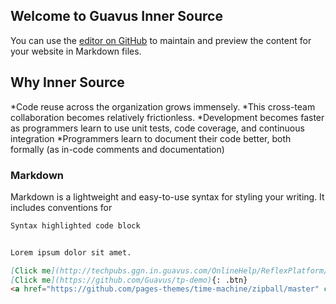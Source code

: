 ## Welcome to Guavus Inner Source 
You can use the [editor on GitHub](https://github.com/jyotsna-talwani-guavus/jyotsna-talwani-guavus.github.io/edit/master/README.md) to maintain and preview the content for your website in Markdown files.

## Why Inner Source

*Code reuse across the organization grows immensely.
*This cross-team collaboration becomes relatively frictionless. 
*Development becomes faster as programmers learn to use unit tests, code coverage, and continuous integration
*Programmers learn to document their code better, both formally (as in-code comments and documentation) 

### Markdown

Markdown is a lightweight and easy-to-use syntax for styling your writing. It includes conventions for

```markdown
Syntax highlighted code block


Lorem ipsum dolor sit amet.

[Click me](http://techpubs.ggn.in.guavus.com/OnlineHelp/ReflexPlatform/Launch%20Dashboard/Index.html){: .btn}
[Click me](https://github.com/Guavus/tp-demo){: .btn}
<a href="https://github.com/pages-themes/time-machine/zipball/master" class="download-button zip"><span>Download</span></a>

